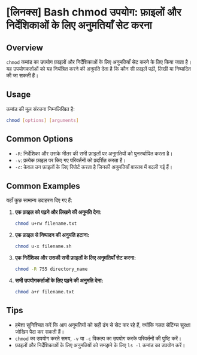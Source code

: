 # [लिनक्स] Bash chmod उपयोग: फ़ाइलों और निर्देशिकाओं के लिए अनुमतियाँ सेट करना

## Overview
`chmod` कमांड का उपयोग फ़ाइलों और निर्देशिकाओं के लिए अनुमतियाँ सेट करने के लिए किया जाता है। यह उपयोगकर्ताओं को यह नियंत्रित करने की अनुमति देता है कि कौन सी फ़ाइलें पढ़ी, लिखी या निष्पादित की जा सकती हैं।

## Usage
कमांड की मूल संरचना निम्नलिखित है:

```bash
chmod [options] [arguments]
```

## Common Options
- `-R`: निर्देशिका और उसके भीतर की सभी फ़ाइलों पर अनुमतियों को पुनर्स्थापित करता है।
- `-v`: प्रत्येक फ़ाइल पर किए गए परिवर्तनों को प्रदर्शित करता है।
- `-c`: केवल उन फ़ाइलों के लिए रिपोर्ट करता है जिनकी अनुमतियाँ वास्तव में बदली गई हैं।

## Common Examples
यहाँ कुछ सामान्य उदाहरण दिए गए हैं:

1. **एक फ़ाइल को पढ़ने और लिखने की अनुमति देना:**
   ```bash
   chmod u+rw filename.txt
   ```

2. **एक फ़ाइल से निष्पादन की अनुमति हटाना:**
   ```bash
   chmod u-x filename.sh
   ```

3. **एक निर्देशिका और उसकी सभी फ़ाइलों के लिए अनुमतियाँ सेट करना:**
   ```bash
   chmod -R 755 directory_name
   ```

4. **सभी उपयोगकर्ताओं के लिए पढ़ने की अनुमति देना:**
   ```bash
   chmod a+r filename.txt
   ```

## Tips
- हमेशा सुनिश्चित करें कि आप अनुमतियों को सही ढंग से सेट कर रहे हैं, क्योंकि गलत सेटिंग्स सुरक्षा जोखिम पैदा कर सकती हैं।
- `chmod` का उपयोग करते समय, `-v` या `-c` विकल्प का उपयोग करके परिवर्तनों की पुष्टि करें।
- फ़ाइलों और निर्देशिकाओं के लिए अनुमतियों को समझने के लिए `ls -l` कमांड का उपयोग करें।